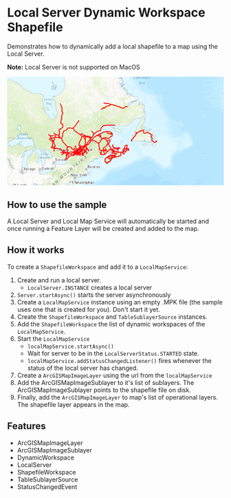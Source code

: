 <h1>Local Server Dynamic Workspace Shapefile</h1>

<p>Demonstrates how to dynamically add a local shapefile to a map using the Local Server. </p>

<p><b>Note:</b> Local Server is not supported on MacOS</p>

<img src="LocalServerDynamicWorkspaceShapefile.png"/>

<h2>How to use the sample</h2>

<p>A Local Server and Local Map Service will automatically be started and once running a Feature Layer will be created and added to the map. </p>

<h2>How it works</h2>

<p>To create a <code>ShapefileWorkspace</code> and add it to a <code>LocalMapService</code>:</p>

<ol>
<li>Create and run a local server.
<ul><li><code>LocalServer.INSTANCE</code> creates a local server</li></ul>
<li><code>Server.startAsync()</code> starts the server asynchronously</li></ul>
<li>Create a <code>LocalMapService</code> instance using an empty .MPK file (the sample uses one that is created for you). Don't start it yet.</li>
<li>Create the <code>ShapefileWorkspace</code> and <code>TableSublayerSource</code> instances.</li>
<li>Add the <code>ShapefileWorkspace</code> the list of dynamic workspaces of the <code>LocalMapService</code>.</li>
<li>Start the <code>LocalMapService</code>
<ul><li><code>localMapService.startAsync()</code></li></ul>
<ul><li>Wait for server to be in the  <code>LocalServerStatus.STARTED</code> state.</li></ul>
<ul><li><code>localMapService.addStatusChangedListener()</code> fires whenever the status of the local server has changed.</li></ul></li>
<li>Create a <code>ArcGISMapImageLayer</code> using the url from the <code>localMapService</code></li>
<li>Add the ArcGISMapImageSublayer to it's list of sublayers. The ArcGISMapImageSublayer points to the shapefile file on disk.
<li>Finally, add the <code>ArcGISMapImageLayer</code> to map's list of operational layers. The shapefile layer appears in the map.</li>
</ol>

<h2>Features</h2>
<ul>
<li>ArcGISMapImageLayer</li>
<li>ArcGISMapImageSublayer</li>
<li>DynamicWorkspace</li>
<li>LocalServer</li>
<li>ShapefileWorkspace</li>
<li>TableSublayerSource</li>
<li>StatusChangedEvent</li>
</ul>